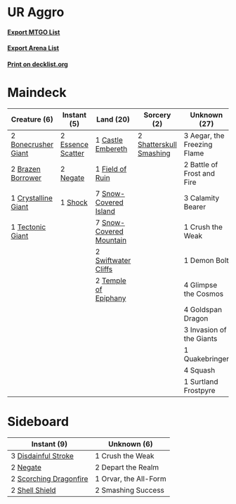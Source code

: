 # UR Aggro

#### [Export MTGO List](../collection/UR%20Aggro/UR%20Aggro.txt)
#### [Export Arena List](../collection/UR%20Aggro/UR%20Aggro_arena.txt)
#### [Print on decklist.org](http://decklist.org/?deckmain=3%09Aegar,%20the%20Freezing%20Flame%0A2%09Battle%20of%20Frost%20and%20Fire%0A2%09Bonecrusher%20Giant%0A2%09Brazen%20Borrower%0A3%09Calamity%20Bearer%0A1%09Castle%20Embereth%0A1%09Crush%20the%20Weak%0A1%09Crystalline%20Giant%0A1%09Demon%20Bolt%0A2%09Essence%20Scatter%0A1%09Field%20of%20Ruin%0A4%09Glimpse%20the%20Cosmos%0A4%09Goldspan%20Dragon%0A3%09Invasion%20of%20the%20Giants%0A2%09Negate%0A1%09Quakebringer%0A2%09Shatterskull%20Smashing%0A1%09Shock%0A7%09Snow-Covered%20Island%0A7%09Snow-Covered%20Mountain%0A4%09Squash%0A1%09Surtland%20Frostpyre%0A2%09Swiftwater%20Cliffs%0A1%09Tectonic%20Giant%0A2%09Temple%20of%20Epiphany&deckside=1%09Crush%20the%20Weak%0A2%09Depart%20the%20Realm%0A3%09Disdainful%20Stroke%0A2%09Negate%0A1%09Orvar,%20the%20All-Form%0A2%09Scorching%20Dragonfire%0A2%09Shell%20Shield%0A2%09Smashing%20Success)
# Maindeck

|                                         Creature (6)                                         |                                        Instant (5)                                         |                                            Land (20)                                             |                                           Sorcery (2)                                            |       Unknown (27)        |
|----------------------------------------------------------------------------------------------|--------------------------------------------------------------------------------------------|--------------------------------------------------------------------------------------------------|--------------------------------------------------------------------------------------------------|---------------------------|
|2 [Bonecrusher Giant](http://gatherer.wizards.com/Pages/Card/Details.aspx?multiverseid=473077)|2 [Essence Scatter](http://gatherer.wizards.com/Pages/Card/Details.aspx?multiverseid=426754)|1 [Castle Embereth](http://gatherer.wizards.com/Pages/Card/Details.aspx?multiverseid=473201)      |2 [Shatterskull Smashing](http://gatherer.wizards.com/Pages/Card/Details.aspx?multiverseid=491802)|3 Aegar, the Freezing Flame|
|2 [Brazen Borrower](http://gatherer.wizards.com/Pages/Card/Details.aspx?multiverseid=473001)  |2 [Negate](http://gatherer.wizards.com/Pages/Card/Details.aspx?multiverseid=423707)         |1 [Field of Ruin](http://gatherer.wizards.com/Pages/Card/Details.aspx?multiverseid=435415)        |                                                                                                  |2 Battle of Frost and Fire |
|1 [Crystalline Giant](http://gatherer.wizards.com/Pages/Card/Details.aspx?multiverseid=479754)|1 [Shock](http://gatherer.wizards.com/Pages/Card/Details.aspx?multiverseid=129732)          |7 [Snow-Covered Island](http://gatherer.wizards.com/Pages/Card/Details.aspx?multiverseid=121130)  |                                                                                                  |3 Calamity Bearer          |
|1 [Tectonic Giant](http://gatherer.wizards.com/Pages/Card/Details.aspx?multiverseid=476409)   |                                                                                            |7 [Snow-Covered Mountain](http://gatherer.wizards.com/Pages/Card/Details.aspx?multiverseid=121233)|                                                                                                  |1 Crush the Weak           |
|                                                                                              |                                                                                            |2 [Swiftwater Cliffs](http://gatherer.wizards.com/Pages/Card/Details.aspx?multiverseid=405407)    |                                                                                                  |1 Demon Bolt               |
|                                                                                              |                                                                                            |2 [Temple of Epiphany](http://gatherer.wizards.com/Pages/Card/Details.aspx?multiverseid=442808)   |                                                                                                  |4 Glimpse the Cosmos       |
|                                                                                              |                                                                                            |                                                                                                  |                                                                                                  |4 Goldspan Dragon          |
|                                                                                              |                                                                                            |                                                                                                  |                                                                                                  |3 Invasion of the Giants   |
|                                                                                              |                                                                                            |                                                                                                  |                                                                                                  |1 Quakebringer             |
|                                                                                              |                                                                                            |                                                                                                  |                                                                                                  |4 Squash                   |
|                                                                                              |                                                                                            |                                                                                                  |                                                                                                  |1 Surtland Frostpyre       |


# Sideboard

|                                           Instant (9)                                           |     Unknown (6)     |
|-------------------------------------------------------------------------------------------------|---------------------|
|3 [Disdainful Stroke](http://gatherer.wizards.com/Pages/Card/Details.aspx?multiverseid=420705)   |1 Crush the Weak     |
|2 [Negate](http://gatherer.wizards.com/Pages/Card/Details.aspx?multiverseid=423707)              |2 Depart the Realm   |
|2 [Scorching Dragonfire](http://gatherer.wizards.com/Pages/Card/Details.aspx?multiverseid=473101)|1 Orvar, the All-Form|
|2 [Shell Shield](http://gatherer.wizards.com/Pages/Card/Details.aspx?multiverseid=491710)        |2 Smashing Success   |

